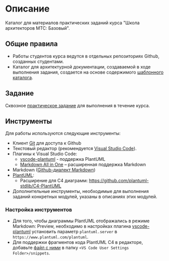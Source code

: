 # Описание

Каталог для материалов практических заданий курса "Школа архитекторов МТС: Базовый".

## Общие правила

- Работы студентов курса ведутся в отдельных репозиториях Github, созданных студентами.
- Каталог для архитектурной документации, создаваемой в ходе выполнения задания, создается на основе содержимого [шаблонного каталога](module_02/README.md).

## Задание

Сквозное [практическое задание](task.md) для выполнения в течение курса.

## Инструменты

Для работы используются следующие инструменты:

- Клиент [Git](https://git-scm.com/) для доступа к Github
- Текстовый редактор (рекомендуется [Visual Studio Code](https://code.visualstudio.com/)).
- Плагины к Visual Studio Code:
  - [vscode-plantuml](https://github.com/qjebbs/vscode-plantuml) - поддержка PlantUML
  - [Markdown All in One](https://marketplace.visualstudio.com/items?itemName=yzhang.markdown-all-in-one) – расширенная поддержка Markdown
- Markdown ([Github-диалект Markdown](https://docs.github.com/en/get-started/writing-on-github/getting-started-with-writing-and-formatting-on-github/basic-writing-and-formatting-syntax))
- [PlantUML](https://plantuml.com/en/):
  - Расширение для С4 диаграмм: https://github.com/plantuml-stdlib/C4-PlantUML
- Дополнительные инструменты, необходимые для выполнения заданий конкретных модулей, указаны в описаниях этих модулей.

### Настройка инструментов

- Для того, чтобы диаграммы PlantUML отображались в режиме Markdown: Preview, необходимо в настройках плагина [vscode-plantuml](https://github.com/qjebbs/vscode-plantuml) установить параметр `plantuml.server` в `https://www.plantuml.com/plantuml`.
- Для поддержки фрагментов кода PlantUML C4 в редакторе, добавьте [файл с ними](https://github.com/plantuml-stdlib/C4-PlantUML/blob/master/.vscode/C4.code-snippets) в папку `<VS Code User Settings Folder>/snippets`.
